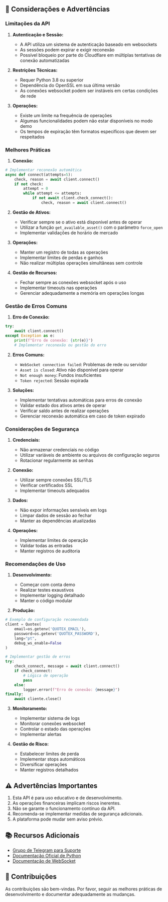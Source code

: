 ## 🚨 Considerações e Advertências

### Limitações da API

1. **Autenticação e Sessão:**
   - A API utiliza um sistema de autenticação baseado em websockets
   - As sessões podem expirar e exigir reconexão
   - Possível bloqueio por parte do Cloudflare em múltiplas tentativas de conexão automatizadas

2. **Restrições Técnicas:**
   - Requer Python 3.8 ou superior
   - Dependência do OpenSSL em sua última versão
   - As conexões websocket podem ser instáveis em certas condições de rede

3. **Operações:**
   - Existe um limite na frequência de operações
   - Algumas funcionalidades podem não estar disponíveis no modo demo
   - Os tempos de expiração têm formatos específicos que devem ser respeitados

### Melhores Práticas

1. **Conexão:**
```python
# Implementar reconexão automática
async def connect(attempts=5):
    check, reason = await client.connect()
    if not check:
        attempt = 0
        while attempt <= attempts:
            if not await client.check_connect():
                check, reason = await client.connect()
```

2. **Gestão de Ativos:**
   - Verificar sempre se o ativo está disponível antes de operar
   - Utilizar a função `get_available_asset()` com o parâmetro `force_open`
   - Implementar validações de horário de mercado

3. **Operações:**
   - Manter um registro de todas as operações
   - Implementar limites de perdas e ganhos
   - Não realizar múltiplas operações simultâneas sem controle

4. **Gestão de Recursos:**
   - Fechar sempre as conexões websocket após o uso
   - Implementar timeouts nas operações
   - Gerenciar adequadamente a memória em operações longas

### Gestão de Erros Comuns

1. **Erro de Conexão:**
```python
try:
    await client.connect()
except Exception as e:
    print(f"Erro de conexão: {str(e)}")
    # Implementar reconexão ou gestão do erro
```

2. **Erros Comuns:**
   - `WebSocket connection failed`: Problemas de rede ou servidor
   - `Asset is closed`: Ativo não disponível para operar
   - `Not enough money`: Fundos insuficientes
   - `Token rejected`: Sessão expirada

3. **Soluções:**
   - Implementar tentativas automáticas para erros de conexão
   - Validar estado dos ativos antes de operar
   - Verificar saldo antes de realizar operações
   - Gerenciar reconexão automática em caso de token expirado

### Considerações de Segurança

1. **Credenciais:**
   - Não armazenar credenciais no código
   - Utilizar variáveis de ambiente ou arquivos de configuração seguros
   - Rotacionar regularmente as senhas

2. **Conexão:**
   - Utilizar sempre conexões SSL/TLS
   - Verificar certificados SSL
   - Implementar timeouts adequados

3. **Dados:**
   - Não expor informações sensíveis em logs
   - Limpar dados de sessão ao fechar
   - Manter as dependências atualizadas

4. **Operações:**
   - Implementar limites de operação
   - Validar todas as entradas
   - Manter registros de auditoria

### Recomendações de Uso

1. **Desenvolvimento:**
   - Começar com conta demo
   - Realizar testes exaustivos
   - Implementar logging detalhado
   - Manter o código modular

2. **Produção:**
```python
# Exemplo de configuração recomendada
client = Quotex(
    email=os.getenv('QUOTEX_EMAIL'),
    password=os.getenv('QUOTEX_PASSWORD'),
    lang="pt",
    debug_ws_enable=False
)

# Implementar gestão de erros
try:
    check_connect, message = await client.connect()
    if check_connect:
        # Lógica de operação
        pass
    else:
        logger.error(f"Erro de conexão: {message}")
finally:
    await cliente.close()
```

3. **Monitoramento:**
   - Implementar sistema de logs
   - Monitorar conexões websocket
   - Controlar o estado das operações
   - Implementar alertas

4. **Gestão de Risco:**
   - Estabelecer limites de perda
   - Implementar stops automáticos
   - Diversificar operações
   - Manter registros detalhados

## ⚠️ Advertências Importantes

1. Esta API é para uso educativo e de desenvolvimento.
2. As operações financeiras implicam riscos inerentes.
3. Não se garante o funcionamento contínuo da API.
4. Recomenda-se implementar medidas de segurança adicionais.
5. A plataforma pode mudar sem aviso prévio.

## 📚 Recursos Adicionais

- [Grupo de Telegram para Suporte](https://t.me/+Uzcmc-NZvN4xNTQx)
- [Documentação Oficial de Python](https://docs.python.org/)
- [Documentação de WebSocket](https://websockets.readthedocs.io/)

## 🤝 Contribuições

As contribuições são bem-vindas. Por favor, seguir as melhores práticas de desenvolvimento e documentar adequadamente as mudanças.